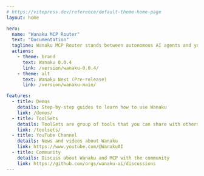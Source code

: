 ```yaml
---
# https://vitepress.dev/reference/default-theme-home-page
layout: home

hero:
  name: "Wanaku MCP Router"
  text: "Documentation"
  tagline: Wanaku MCP Router stands between autonomous AI agents and your enterprise systems
  actions:
    - theme: brand
      text: Wanaku 0.0.4
      link: /version/wanaku-0.0.4/
    - theme: alt
      text: Wanaku Next (Pre-release)
      link: /version/wanaku-main/

features:
  - title: Demos
    details: Step-by-step guides to learn how to use Wanaku
    link: /demos/
  - title: ToolSets
    details: ToolSets are group of tools that you can share with others
    link: /toolsets/
  - title: YouTube Channel
    details: News and videos about Wanaku
    link: https://www.youtube.com/@WanakuAI
  - title: Community
    details: Discuss about Wanaku and MCP with the community
    link: https://github.com/orgs/wanaku-ai/discussions
---
```


